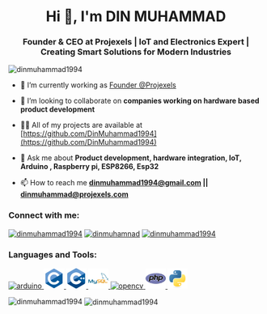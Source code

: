 <h1 align="center">Hi 👋, I'm DIN MUHAMMAD</h1>
<h3 align="center">Founder & CEO at Projexels | IoT and Electronics Expert | Creating Smart Solutions for Modern Industries</h3>

<p align="left"> <img src="https://komarev.com/ghpvc/?username=dinmuhammad1994&label=Profile%20views&color=0e75b6&style=flat" alt="dinmuhammad1994" /> </p>

- 🔭 I’m currently working as [Founder @Projexels](www.projexels.com)

- 👯 I’m looking to collaborate on **companies working on hardware based product development**

- 👨‍💻 All of my projects are available at [https://github.com/DinMuhammad1994](https://github.com/DinMuhammad1994)

- 💬 Ask me about **Product development, hardware integration, IoT, Arduino , Raspberry pi, ESP8266, Esp32**

- 📫 How to reach me **dinmuhammad1994@gmail.com || dinmuhammad@projexels.com**


<h3 align="left">Connect with me:</h3>
<p align="left">
<a href="https://twitter.com/dinmuhammad1994" target="blank"><img align="center" src="https://raw.githubusercontent.com/rahuldkjain/github-profile-readme-generator/master/src/images/icons/Social/twitter.svg" alt="dinmuhammad1994" height="30" width="40" /></a>
<a href="https://linkedin.com/in/dinmuhamnad" target="blank"><img align="center" src="https://raw.githubusercontent.com/rahuldkjain/github-profile-readme-generator/master/src/images/icons/Social/linked-in-alt.svg" alt="dinmuhamnad" height="30" width="40" /></a>
<a href="https://fb.com/dinmuhammad1994" target="blank"><img align="center" src="https://raw.githubusercontent.com/rahuldkjain/github-profile-readme-generator/master/src/images/icons/Social/facebook.svg" alt="dinmuhammad1994" height="30" width="40" /></a>
</p>

<h3 align="left">Languages and Tools:</h3>
<p align="left"> <a href="https://www.arduino.cc/" target="_blank" rel="noreferrer"> <img src="https://cdn.worldvectorlogo.com/logos/arduino-1.svg" alt="arduino" width="40" height="40"/> </a> <a href="https://www.cprogramming.com/" target="_blank" rel="noreferrer"> <img src="https://raw.githubusercontent.com/devicons/devicon/master/icons/c/c-original.svg" alt="c" width="40" height="40"/> </a> <a href="https://www.w3schools.com/cpp/" target="_blank" rel="noreferrer"> <img src="https://raw.githubusercontent.com/devicons/devicon/master/icons/cplusplus/cplusplus-original.svg" alt="cplusplus" width="40" height="40"/> </a> <a href="https://www.mysql.com/" target="_blank" rel="noreferrer"> <img src="https://raw.githubusercontent.com/devicons/devicon/master/icons/mysql/mysql-original-wordmark.svg" alt="mysql" width="40" height="40"/> </a> <a href="https://opencv.org/" target="_blank" rel="noreferrer"> <img src="https://www.vectorlogo.zone/logos/opencv/opencv-icon.svg" alt="opencv" width="40" height="40"/> </a> <a href="https://www.php.net" target="_blank" rel="noreferrer"> <img src="https://raw.githubusercontent.com/devicons/devicon/master/icons/php/php-original.svg" alt="php" width="40" height="40"/> </a> <a href="https://www.python.org" target="_blank" rel="noreferrer"> <img src="https://raw.githubusercontent.com/devicons/devicon/master/icons/python/python-original.svg" alt="python" width="40" height="40"/> </a> </p>

<p><img align="left" src="https://github-readme-stats.vercel.app/api/top-langs?username=dinmuhammad1994&show_icons=true&locale=en&layout=compact" alt="dinmuhammad1994" /></p>

<p>&nbsp;<img align="center" src="https://github-readme-stats.vercel.app/api?username=dinmuhammad1994&show_icons=true&locale=en" alt="dinmuhammad1994" /></p>
